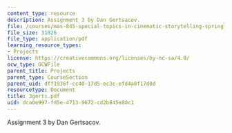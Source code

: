 ```yaml
---
content_type: resource
description: Assignment 3 by Dan Gertsacov.
file: /courses/mas-845-special-topics-in-cinematic-storytelling-spring-2004/dca0e997fd5e47139672cd2b845e80c1_3gerts.pdf
file_size: 31826
file_type: application/pdf
learning_resource_types:
- Projects
license: https://creativecommons.org/licenses/by-nc-sa/4.0/
ocw_type: OCWFile
parent_title: Projects
parent_type: CourseSection
parent_uid: dff1936f-cc40-17d5-ec3c-efd4a0f17d0d
resourcetype: Document
title: 3gerts.pdf
uid: dca0e997-fd5e-4713-9672-cd2b845e80c1
---
```

Assignment 3 by Dan Gertsacov.
